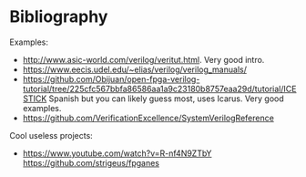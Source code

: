 # Bibliography

Examples:

- <http://www.asic-world.com/verilog/veritut.html>. Very good intro.
- <https://www.eecis.udel.edu/~elias/verilog/verilog_manuals/>
- <https://github.com/Obijuan/open-fpga-verilog-tutorial/tree/225cfc567bbfa86586aa1a9c23180b8757eaa29d/tutorial/ICESTICK> Spanish but you can likely guess most, uses Icarus. Very good examples.
- <https://github.com/VerificationExcellence/SystemVerilogReference>

Cool useless projects:

- <https://www.youtube.com/watch?v=R-nf4N9ZTbY> <https://github.com/strigeus/fpganes>
